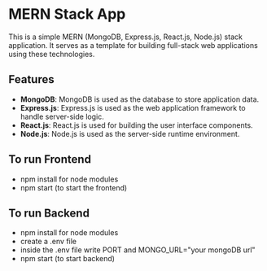 # MERN Stack App

This is a simple MERN (MongoDB, Express.js, React.js, Node.js) stack application. It serves as a template for building full-stack web applications using these technologies.

## Features

- **MongoDB**: MongoDB is used as the database to store application data.
- **Express.js**: Express.js is used as the web application framework to handle server-side logic.
- **React.js**: React.js is used for building the user interface components.
- **Node.js**: Node.js is used as the server-side runtime environment.

## To run Frontend
- npm install for node modules
- npm start (to start the frontend)

## To run Backend
- npm install for node modules
- create a .env file
- inside the .env file write PORT and MONGO_URL="your mongoDB url"
- npm start (to start backend)

